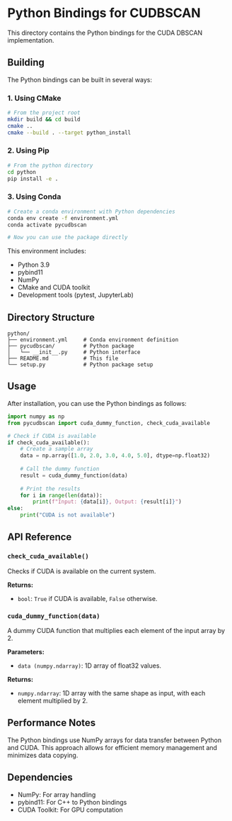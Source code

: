 # Python Bindings for CUDBSCAN

This directory contains the Python bindings for the CUDA DBSCAN implementation.

## Building

The Python bindings can be built in several ways:

### 1. Using CMake

```bash
# From the project root
mkdir build && cd build
cmake ..
cmake --build . --target python_install
```

### 2. Using Pip

```bash
# From the python directory
cd python
pip install -e .
```

### 3. Using Conda

```bash
# Create a conda environment with Python dependencies
conda env create -f environment.yml
conda activate pycudbscan

# Now you can use the package directly
```

This environment includes:
- Python 3.9
- pybind11
- NumPy
- CMake and CUDA toolkit
- Development tools (pytest, JupyterLab)

## Directory Structure

```
python/
├── environment.yml     # Conda environment definition
├── pycudbscan/         # Python package
│   └── __init__.py     # Python interface
├── README.md           # This file
└── setup.py            # Python package setup
```

## Usage

After installation, you can use the Python bindings as follows:

```python
import numpy as np
from pycudbscan import cuda_dummy_function, check_cuda_available

# Check if CUDA is available
if check_cuda_available():
    # Create a sample array
    data = np.array([1.0, 2.0, 3.0, 4.0, 5.0], dtype=np.float32)
    
    # Call the dummy function
    result = cuda_dummy_function(data)
    
    # Print the results
    for i in range(len(data)):
        print(f"Input: {data[i]}, Output: {result[i]}")
else:
    print("CUDA is not available")
```

## API Reference

### `check_cuda_available()`

Checks if CUDA is available on the current system.

**Returns:**
- `bool`: `True` if CUDA is available, `False` otherwise.

### `cuda_dummy_function(data)`

A dummy CUDA function that multiplies each element of the input array by 2.

**Parameters:**
- `data (numpy.ndarray)`: 1D array of float32 values.

**Returns:**
- `numpy.ndarray`: 1D array with the same shape as input, with each element multiplied by 2.

## Performance Notes

The Python bindings use NumPy arrays for data transfer between Python and CUDA. This approach allows for efficient memory management and minimizes data copying.

## Dependencies

- NumPy: For array handling
- pybind11: For C++ to Python bindings
- CUDA Toolkit: For GPU computation